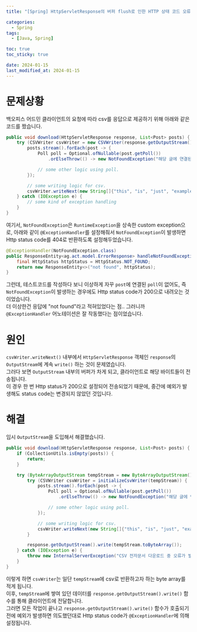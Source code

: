 ```yaml
---
title: "[Spring] HttpServletResponse의 버퍼 flush로 인한 HTTP 상태 코드 오류"

categories:
  - Spring
tags:
  - [Java, Spring]

toc: true
toc_sticky: true

date: 2024-01-15
last_modified_at: 2024-01-15
---
```


# 문제상황

백오피스 어드민 클라이언트의 요청에 따라 csv를 응답으로 제공하기 위해 아래와 같은 코드를 짰습니다.

```java
public void download(HttpServletResponse response, List<Post> posts) {
	try (CSVWriter csvWriter = new CSVWriter(response.getOutputStream())) {
		posts.stream().forEach(post -> {
			Poll poll = Optional.ofNullable(post.getPoll())
				.orElseThrow(() -> new NotFoundException("해당 글에 연결된 설문을 찾을 수 없습니다."));

			// some other logic using poll.
		});

		// some writing logic for csv.
		csvWriter.writeNext(new String[]{"this", "is", "just", "example"})
	} catch (IOException e) {
		// some kind of exception handling
	}
}
```

여기서, `NotFoundException`은 `RuntimeException`을 상속한 custom exception으로, 아래와 같이 `@ExceptionHandler`를 설정해줘서 `NotFoundException`이 발생하면 Http status code를 404로 반환하도록 설정해두었습니다.

```java
@ExceptionHandler(NotFoundException.class)
public ResponseEntity<ag.act.model.ErrorResponse> handleNotFoundException(NotFoundException ex) {
    final HttpStatus httpStatus = HttpStatus.NOT_FOUND;
    return new ResponseEntity<>("not found", httpStatus);
}
```

그런데, 테스트코드를 작성하다 보니 이상하게 자꾸 `post`에 연결된 `poll`이 없어도, 즉 `NotFoundException`이 발생하는 경우에도 Http status code가 200으로 내려오는 것이었습니다.  
더 이상한건 응답에 "not found"라고 적혀있었다는 점.. 그러니까 `@ExceptionHandler` 어노테이션은 잘 작동했다는 점이었습니다.

# 원인

`csvWriter.writeNext()` 내부에서 `HttpServletResponse` 객체인 `response`의 `OutputStream`에 계속 `write()` 하는 것이 문제였습니다.  
그러다 보면 `OutputStream` 내부의 버퍼가 차게 되고, 클라이언트로 해당 바이트들이 전송됩니다.  
이 경우 한 번 Http status가 200으로 설정되어 전송되었기 때문에, 중간에 예외가 발생해도 status code는 변경되지 않았던 것입니다.

# 해결

임시 `OutputStream`을 도입해서 해결했습니다.

```java
public void download(HttpServletResponse response, List<Post> posts) {
	if (CollectionUtils.isEmpty(posts)) {
		return;
	}

	try (ByteArrayOutputStream tempStream = new ByteArrayOutputStream()) {
		try (CSVWriter csvWriter = initializeCsvWriter(tempStream)) {
			posts.stream().forEach(post -> {
				Poll poll = Optional.ofNullable(post.getPoll())
					.orElseThrow(() -> new NotFoundException("해당 글에 연결된 설문을 찾을 수 없습니다."));

				// some other logic using poll.
			});

			// some writing logic for csv.
			csvWriter.writeNext(new String[]{"this", "is", "just", "example"})
		}

		response.getOutputStream().write(tempStream.toByteArray());
	} catch (IOException e) {
		throw new InternalServerException("CSV 전자문서 다운로드 중 오류가 발생했습니다.", e);
	}
}
```

이렇게 하면 `csvWriter`는 일단 `tempStream`에 csv로 반환하고자 하는 byte array를 적게 됩니다.  
이후, `tempStream`에 쌓여 있던 데이터를 `response.getOutputStream().write()` 함수를 통해 클라이언트에 전달합니다.  
그러면 모든 작업이 끝나고 `response.getOutputStream().write()` 함수가 호출되기 전에 예외가 발생하면 의도했던대로 Http status code가 `@ExceptionHandler`에 의해 설정됩니다.

